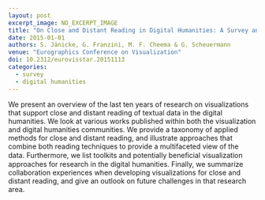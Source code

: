 ```yaml
---
layout: post
excerpt_image: NO_EXCERPT_IMAGE
title: "On Close and Distant Reading in Digital Humanities: A Survey and Future Challenges"
date: 2015-01-01
authors: S. Jänicke, G. Franzini, M. F. Cheema & G. Scheuermann
venue: "Eurographics Conference on Visualization"
doi: 10.2312/eurovisstar.20151113
categories:
  - survey
  - digital humanities
---
```

We present an overview of the last ten years of research on visualizations that support close and distant reading of textual data in the digital humanities. We look at various works published within both the visualization and digital humanities communities. We provide a taxonomy of applied methods for close and distant reading, and illustrate approaches that combine both reading techniques to provide a multifaceted view of the data. Furthermore, we list toolkits and potentially beneﬁcial visualization approaches for research in the digital humanities. Finally, we summarize collaboration experiences when developing visualizations for close and distant reading, and give an outlook on future challenges in that research area.
